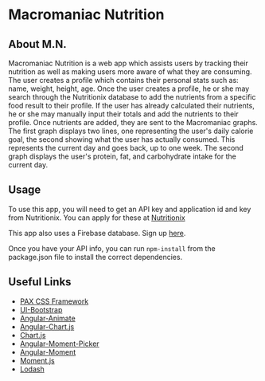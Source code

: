 # Macromaniac Nutrition



## About M.N.
Macromaniac Nutrition is a web app which assists users by tracking their nutrition as well as making users more aware of what they are consuming. The user creates a profile which contains their personal stats such as: name, weight, height, age. Once the user creates a profile, he or she may search through the Nutritionix database to add the nutrients from a specific food result to their profile. If the user has already calculated their nutrients, he or she may manually input their totals and add the nutrients to their profile. Once nutrients are added, they are sent to the Macromaniac graphs. The first graph displays two lines, one representing the user's daily calorie goal, the second showing what the user has actually consumed. This represents the current day and goes back, up to one week. The second graph displays the user's protein, fat, and carbohydrate intake for the current day. 



## Usage

To use this app, you will need to get an API key and application id and key from Nutritionix. You can apply for these at [Nutritionix](https://developer.nutritionix.com/signup.)

This app also uses a Firebase database. Sign up [here](https://firebase.google.com).

Once you have your API info, you can run ```npm-install``` from the package.json file to install the correct dependencies.



## Useful Links

* [PAX CSS Framework](http://docs.paxagency.com/css/)
* [UI-Bootstrap](https://angular-ui.github.io/bootstrap/)
* [Angular-Animate](https://www.npmjs.com/package/angular-animate)
* [Angular-Chart.js](http://jtblin.github.io/angular-chart.js/)
* [Chart.js](http://www.chartjs.org/docs/latest/)
* [Angular-Moment-Picker](https://github.com/indrimuska/angular-moment-picker)
* [Angular-Moment](https://github.com/urish/angular-moment)
* [Moment.js](https://momentjs.com/)
* [Lodash](https://lodash.com/)




